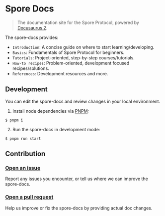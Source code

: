 # Spore Docs

> The documentation site for the Spore Protocol, powered by [Docusaurus 2](https://docusaurus.io/).

The spore-docs provides:

- `Introduction`: A concise guide on where to start learning/developing.
- `Basics`: Fundamentals of Spore Protocol for beginners.
- `Tutorials`: Project-oriented, step-by-step courses/tutorials.
- `How-to recipes`: Problem-oriented, development focused recipes/solutions.
- `References`: Development resources and more.

## Development

You can edit the spore-docs and review changes in your local environment.

1. Install node dependencies via [PNPM](https://pnpm.io/):
```shell
$ pnpm i
```

2. Run the spore-docs in development mode:
```shell
$ pnpm run start
```

## Contribution

### [Open an issue](https://github.com/sporeprotocol/spore-docs/issues/new/choose) 

Report any issues you encounter, or tell us where we can improve the spore-docs.

### [Open a pull request](https://github.com/sporeprotocol/spore-docs/compare)

Help us improve or fix the spore-docs by providing actual doc changes.
